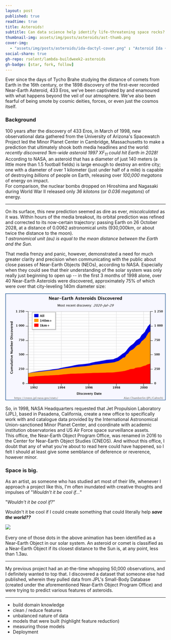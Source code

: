 ```yaml
---
layout: post
published: true
readtime: true
title: Asteroids!
subtitle: Can data science help identify life-threatening space rocks?
thumbnail-img: assets/img/posts/asteroids/ast-thumb.png
cover-img: 
  - "assets/img/posts/asteroids/ida-dactyl-cover.png" : "Asteroid Ida + moon Dactyl from 6,500 miles away"
social-share: true
gh-repo: rselent/lambda-buildweek2-asteroids
gh-badge: [star, fork, follow]
---
```



Ever since the days of Tycho Brahe studying the distance of comets from Earth in the 16th century, or the 1898 discovery of the first-ever recorded Near-Earth Asteroid, 433 Eros, we've been captivated by and enamoured with what happens beyond the veil of our atmosphere. We've also been fearful of being smote by cosmic deities, forces, or even just the cosmos itself.

### Background 

100 years after the discovery of 433 Eros, in March of 1998, new observational data gathered from the University of Arizona's Spacewatch Project led the Minor Planet Center in Cambridge, Massachusetts to make a prediction that ultimately shook both media headlines and the world: *recently discovered 1km-wide asteroid 1997 XF<sub>11</sub> could hit Earth in 2028!*  
According to NASA, an asteroid that has a diameter of just 140 meters (a little more than 1.5 football fields) is large enough to destroy an entire city; one with a diameter of over 1 kilometer (just under half of a mile) is capable of destroying *billions* of people on Earth, releasing over *100,000 megatons* of energy on impact.  
For comparison, the nuclear bombs dropped on Hiroshima and Nagasaki during World War II released only *36 kilotons* (or *0.036 megatons*) of energy.

-----

On its surface, this new prediction seemed as dire as ever, *miscalculated* as it was. Within hours of the media breakout, its orbital prediction was refined and corrected to its now-certain trajectory: passing Earth on 26 October 2028, at a distance of 0.0062 astronomical units (930,000km, or about twice the distance to the moon).  
*1 astronomical unit (au) is equal to the mean distance between the Earth and the Sun.*

That media frenzy and panic, however, demonstrated a need for much greater clarity and precision when communicating with the public about close passes of Near-Earth Objects (NEOs), according to NASA. Especially when they could see that their understanding of the solar system was only really just beginning to open up -- in the first 3 months of 1998 alone, over 40 Near-Earth Asteroids were discovered, approximately 75% of which were over that city-leveling 140m diameter size:

![](../assets/img/posts/asteroids/recorded-neo-cum-1998.png)

So, in 1998, NASA Headquarters requested that Jet Propulsion Laboratory (JPL), based in Pasadena, California, create a new office to specifically work with and catalogue data provided by the International Astronomical Union-sanctioned Minor Planet Center, and coordinate with academic institution observatories and US Air Force space surveillance assets.  
This office, the Near-Earth Object Program Office, was renamed in 2016 to the Center for Near-Earth Object Studies (CNEOS). And without this office, I doubt that any of what you're about to read here could have happened, so I felt I should at least give some semblance of deference or reverence, however minor.

### Space is big.

As an artist, as someone who has studied art most of their life, whenever I approach a project like this, I'm often inundated with creative thoughts and impulses of "*Wouldn't it be cool if...*"

"*Wouldn't it be cool if?*"

Wouldn't it be cool if I could create something that could literally help ***save the world??***

![](../assets/img/posts/asteroids/small-bodies.gif)

Every one of those dots in the above animation has been identified as a Near-Earth Object in our solar system. An asteroid or comet is classified as a Near-Earth Object if its closest distance to the Sun is, at any point, less than 1.3au.

-----

My previous project had an at-the-time whopping 50,000 observations, and I definitely wanted to top that. I discovered a dataset that someone else had published, wherein they pulled data from JPL's Small-Body Database (created under the aforementioned Near-Earth Object Program Office) and were trying to predict various features of asteroids. 

-----


* build domain knowledge
* clean / reduce features
* unbalanced nature of data
* models that were built (highlight feature reduction)
* measuring those models
* Deployment